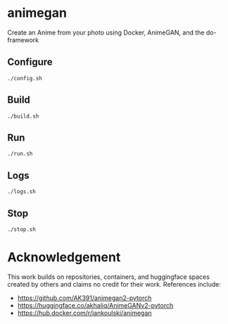 # animegan
Create an Anime from your photo using Docker, AnimeGAN, and the do-framework

## Configure

```
./config.sh
```

## Build

```
./build.sh
```

## Run

```
./run.sh
```

## Logs

```
./logs.sh
```

## Stop

```
./stop.sh
```

# Acknowledgement

This work builds on repositories, containers, and huggingface spaces created by others and claims no credit for their work. References include:
* https://github.com/AK391/animegan2-pytorch
* https://huggingface.co/akhaliq/AnimeGANv2-pytorch
* https://hub.docker.com/r/iankoulski/animegan
